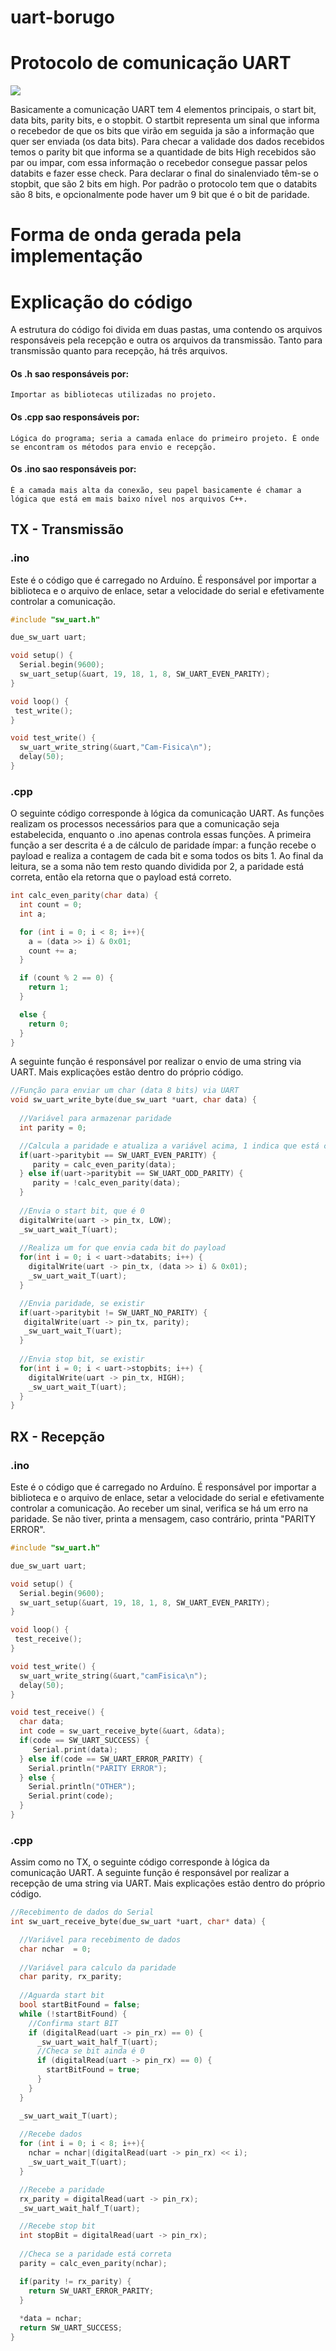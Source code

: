 # uart-borugo

# Protocolo de comunicação UART

<img src='./UART.png'/>

Basicamente a comunicação UART tem 4 elementos principais, o start bit, data bits, parity bits,
e o stopbit. O startbit representa um sinal que informa o recebedor de que os bits que virão em seguida ja são a informação que quer ser enviada (os data bits). Para checar a validade dos dados recebidos temos o parity bit que informa se a quantidade de bits High recebidos são par ou impar, com essa informação o recebedor consegue passar pelos databits e fazer esse check. Para declarar o final do sinalenviado têm-se o stopbit, que são 2 bits em high. Por padrão o protocolo tem que o databits são 8 bits, e opcionalmente pode haver um 9 bit que é o bit de paridade.

# Forma de onda gerada pela implementação 



# Explicação do código 

A estrutura do código foi divida em duas pastas, uma contendo os arquivos responsáveis pela recepção e outra os arquivos da transmissão. Tanto para transmissão quanto para recepção, há três arquivos.

#### Os .h sao responsáveis por:
    Importar as bibliotecas utilizadas no projeto.

#### Os .cpp sao responsáveis por:
    Lógica do programa; seria a camada enlace do primeiro projeto. É onde se encontram os métodos para envio e recepção.

#### Os .ino sao responsáveis por:
    É a camada mais alta da conexão, seu papel basicamente é chamar a lógica que está em mais baixo nível nos arquivos C++.

## TX - Transmissão

### .ino
Este é o código que é carregado no Arduíno. É responsável por importar a biblioteca e o arquivo de enlace, setar a velocidade do serial e efetivamente controlar a comunicação.

```ino
#include "sw_uart.h"

due_sw_uart uart;

void setup() {
  Serial.begin(9600);
  sw_uart_setup(&uart, 19, 18, 1, 8, SW_UART_EVEN_PARITY);
}

void loop() {
 test_write();
}

void test_write() {
  sw_uart_write_string(&uart,"Cam-Fisica\n");
  delay(50);
}
```

### .cpp

O seguinte código corresponde à lógica da comunicação UART. As funções realizam os processos necessários para que a comunicação seja estabelecida, enquanto o .ino apenas controla essas funções. A primeira função a ser descrita é a de cálculo de paridade ímpar: a função recebe o payload e realiza a contagem de cada bit e soma todos os bits 1. Ao final da leitura, se a soma não tem resto quando dividida por 2, a paridade está correta, então ela retorna que o payload está correto.

```cpp
int calc_even_parity(char data) {
  int count = 0;
  int a;

  for (int i = 0; i < 8; i++){
    a = (data >> i) & 0x01;
    count += a;
  }

  if (count % 2 == 0) {
    return 1;
  }

  else {
    return 0;
  }
}
```

A seguinte função é responsável por realizar o envio de uma string via UART. Mais explicações estão dentro do próprio código.

```cpp
//Função para enviar um char (data 8 bits) via UART
void sw_uart_write_byte(due_sw_uart *uart, char data) {
  
  //Variável para armazenar paridade
  int parity = 0;

  //Calcula a paridade e atualiza a variável acima, 1 indica que está certo, 0 indica que está errado
  if(uart->paritybit == SW_UART_EVEN_PARITY) {
     parity = calc_even_parity(data);
  } else if(uart->paritybit == SW_UART_ODD_PARITY) {
     parity = !calc_even_parity(data);
  }
  
  //Envia o start bit, que é 0
  digitalWrite(uart -> pin_tx, LOW);
  _sw_uart_wait_T(uart);
  
  //Realiza um for que envia cada bit do payload
  for(int i = 0; i < uart->databits; i++) {
    digitalWrite(uart -> pin_tx, (data >> i) & 0x01);
    _sw_uart_wait_T(uart);
  }

  //Envia paridade, se existir
  if(uart->paritybit != SW_UART_NO_PARITY) {
   digitalWrite(uart -> pin_tx, parity);
   _sw_uart_wait_T(uart);
  }
  
  //Envia stop bit, se existir
  for(int i = 0; i < uart->stopbits; i++) {
    digitalWrite(uart -> pin_tx, HIGH);
    _sw_uart_wait_T(uart);
  } 
}
```

## RX - Recepção
### .ino
Este é o código que é carregado no Arduíno. É responsável por importar a biblioteca e o arquivo de enlace, setar a velocidade do serial e efetivamente controlar a comunicação. Ao receber um sinal, verifica se há um erro na paridade. Se não tiver, printa a mensagem, caso contrário, printa "PARITY ERROR".

```ino
#include "sw_uart.h"

due_sw_uart uart;

void setup() {
  Serial.begin(9600);
  sw_uart_setup(&uart, 19, 18, 1, 8, SW_UART_EVEN_PARITY);
}

void loop() {
 test_receive();
}

void test_write() {
  sw_uart_write_string(&uart,"camFisica\n");
  delay(50);
}

void test_receive() {
  char data;
  int code = sw_uart_receive_byte(&uart, &data);
  if(code == SW_UART_SUCCESS) {
     Serial.print(data);
  } else if(code == SW_UART_ERROR_PARITY) {
    Serial.println("PARITY ERROR");
  } else {
    Serial.println("OTHER");
    Serial.print(code);
  }
}
```

### .cpp

Assim como no TX, o seguinte código corresponde à lógica da comunicação UART. A seguinte função é responsável por realizar a recepção de uma string via UART. Mais explicações estão dentro do próprio código.

```cpp
//Recebimento de dados do Serial
int sw_uart_receive_byte(due_sw_uart *uart, char* data) {

  //Variável para recebimento de dados
  char nchar  = 0;
  
  //Variável para calculo da paridade
  char parity, rx_parity;
  
  //Aguarda start bit
  bool startBitFound = false;
  while (!startBitFound) {
    //Confirma start BIT
    if (digitalRead(uart -> pin_rx) == 0) {
      _sw_uart_wait_half_T(uart);
      //Checa se bit ainda é 0
      if (digitalRead(uart -> pin_rx) == 0) {
        startBitFound = true;
      }
    }
  }

  _sw_uart_wait_T(uart);
  
  //Recebe dados
  for (int i = 0; i < 8; i++){
    nchar = nchar|(digitalRead(uart -> pin_rx) << i);
    _sw_uart_wait_T(uart);
  }

  //Recebe a paridade
  rx_parity = digitalRead(uart -> pin_rx);
  _sw_uart_wait_half_T(uart);

  //Recebe stop bit
  int stopBit = digitalRead(uart -> pin_rx);
  
  //Checa se a paridade está correta
  parity = calc_even_parity(nchar);

  if(parity != rx_parity) {
    return SW_UART_ERROR_PARITY;
  }
  
  *data = nchar;
  return SW_UART_SUCCESS;
}
```